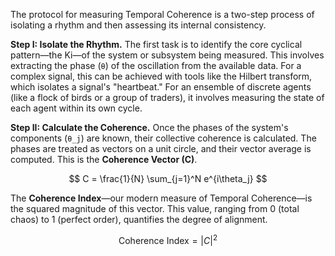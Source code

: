 The protocol for measuring Temporal Coherence is a two-step process of isolating a rhythm and then assessing its internal consistency.

**Step I: Isolate the Rhythm.**
The first task is to identify the core cyclical pattern—the Ki—of the system or subsystem being measured. This involves extracting the phase (`θ`) of the oscillation from the available data. For a complex signal, this can be achieved with tools like the Hilbert transform, which isolates a signal's "heartbeat." For an ensemble of discrete agents (like a flock of birds or a group of traders), it involves measuring the state of each agent within its own cycle.

**Step II: Calculate the Coherence.**
Once the phases of the system's components (`θ_j`) are known, their collective coherence is calculated. The phases are treated as vectors on a unit circle, and their vector average is computed. This is the **Coherence Vector (C)**.

$$ C = \frac{1}{N} \sum_{j=1}^N e^{i\theta_j} $$

The **Coherence Index**—our modern measure of Temporal Coherence—is the squared magnitude of this vector. This value, ranging from 0 (total chaos) to 1 (perfect order), quantifies the degree of alignment.

$$ \text{Coherence Index} = |C|^2 $$